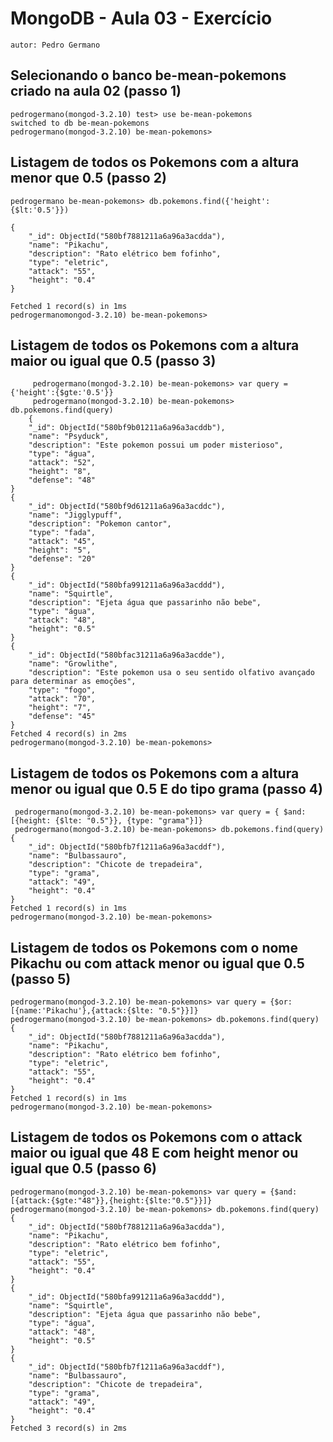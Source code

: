 # MongoDB - Aula 03 - Exercício
	autor: Pedro Germano

## Selecionando o banco be-mean-pokemons criado na aula 02 (passo 1)
	pedrogermano(mongod-3.2.10) test> use be-mean-pokemons
	switched to db be-mean-pokemons
	pedrogermano(mongod-3.2.10) be-mean-pokemons>

## Listagem de todos os Pokemons com a altura menor que 0.5 (passo 2)

	pedrogermano be-mean-pokemons> db.pokemons.find({'height':{$lt:'0.5'}})

	{
		"_id": ObjectId("580bf7881211a6a96a3acdda"),
		"name": "Pikachu",
		"description": "Rato elétrico bem fofinho",
		"type": "eletric",
		"attack": "55",
		"height": "0.4"
	}

	Fetched 1 record(s) in 1ms
	pedrogermanomongod-3.2.10) be-mean-pokemons> 

## Listagem de todos os Pokemons com a altura maior ou igual que 0.5 (passo 3)

	 	 pedrogermano(mongod-3.2.10) be-mean-pokemons> var query = {'height':{$gte:'0.5'}}
		 pedrogermano(mongod-3.2.10) be-mean-pokemons> db.pokemons.find(query)
		{
		"_id": ObjectId("580bf9b01211a6a96a3acddb"),
		"name": "Psyduck",
		"description": "Este pokemon possui um poder misterioso",
		"type": "água",
		"attack": "52",
		"height": "8",
		"defense": "48"
	}
	{
		"_id": ObjectId("580bf9d61211a6a96a3acddc"),
		"name": "Jigglypuff",
		"description": "Pokemon cantor",
		"type": "fada",
		"attack": "45",
		"height": "5",
		"defense": "20"
	}
	{
		"_id": ObjectId("580bfa991211a6a96a3acddd"),
		"name": "Squirtle",
		"description": "Ejeta água que passarinho não bebe",
		"type": "água",
		"attack": "48",
		"height": "0.5"
	}
	{
		"_id": ObjectId("580bfac31211a6a96a3acdde"),
		"name": "Growlithe",
		"description": "Este pokemon usa o seu sentido olfativo avançado para determinar as emoções",
		"type": "fogo",
		"attack": "70",
		"height": "7",
		"defense": "45"
	}
	Fetched 4 record(s) in 2ms
	pedrogermano(mongod-3.2.10) be-mean-pokemons> 


## Listagem de todos os Pokemons com a altura menor ou igual que 0.5 E do tipo grama (passo 4)

	 pedrogermano(mongod-3.2.10) be-mean-pokemons> var query = { $and:[{height: {$lte: "0.5"}}, {type: "grama"}]}
	 pedrogermano(mongod-3.2.10) be-mean-pokemons> db.pokemons.find(query)
	{
		"_id": ObjectId("580bfb7f1211a6a96a3acddf"),
		"name": "Bulbassauro",
		"description": "Chicote de trepadeira",
		"type": "grama",
		"attack": "49",
		"height": "0.4"
	}
	Fetched 1 record(s) in 1ms
	pedrogermano(mongod-3.2.10) be-mean-pokemons> 


## Listagem de todos os Pokemons com o nome Pikachu ou com attack menor ou igual que 0.5 (passo 5)
	pedrogermano(mongod-3.2.10) be-mean-pokemons> var query = {$or:[{name:'Pikachu'},{attack:{$lte: "0.5"}}]}
	pedrogermano(mongod-3.2.10) be-mean-pokemons> db.pokemons.find(query)
	{
		"_id": ObjectId("580bf7881211a6a96a3acdda"),
		"name": "Pikachu",
		"description": "Rato elétrico bem fofinho",
		"type": "eletric",
		"attack": "55",
		"height": "0.4"
	}
	Fetched 1 record(s) in 1ms
	pedrogermano(mongod-3.2.10) be-mean-pokemons> 

## Listagem de todos os Pokemons com o attack maior ou igual que 48 E com height menor ou igual que 0.5 (passo 6)
    pedrogermano(mongod-3.2.10) be-mean-pokemons> var query = {$and:[{attack:{$gte:"48"}},{height:{$lte:"0.5"}}]}
    pedrogermano(mongod-3.2.10) be-mean-pokemons> db.pokemons.find(query)
	{
		"_id": ObjectId("580bf7881211a6a96a3acdda"),
		"name": "Pikachu",
		"description": "Rato elétrico bem fofinho",
		"type": "eletric",
		"attack": "55",
		"height": "0.4"
	}
	{
		"_id": ObjectId("580bfa991211a6a96a3acddd"),
		"name": "Squirtle",
		"description": "Ejeta água que passarinho não bebe",
		"type": "água",
		"attack": "48",
		"height": "0.5"
	}
	{
		"_id": ObjectId("580bfb7f1211a6a96a3acddf"),
		"name": "Bulbassauro",
		"description": "Chicote de trepadeira",
		"type": "grama",
		"attack": "49",
		"height": "0.4"
	}
	Fetched 3 record(s) in 2ms
